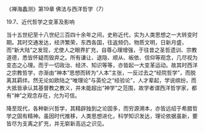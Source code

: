 
《禅海蠡测》第19章 佛法与西洋哲学（7）

19.7、近代哲学之变革及影响

当十五世纪至十八世纪三百四十余年之间，史称近代，实为人类思想之一大转变时期。其时交通发达，经济繁荣，东西各国，往返频仍，物质文明，日新月盛，而“新大陆”之发现，尤使人之眼界扩充，自尊心理增强，于往昔之圣哲遗训、宗教道德，悉皆怀疑而毁弃之。所有谦让、退隐、顺从、皈依、信仰等观念，几尽视为变态之心理。而于一切政治、经济、知识等等，亦皆起一大变革运动。故其时西洋之宗教哲学，亦渐由“神本”思想而转为“人本”主张，一反过去之“经院哲学”，而脱离其羁绊。然无论如欧陆之“唯理论”与英伦之“经验论”，人才辈起，学说缤纷，而大抵皆承认其基督教之教义，并未能超出“神学”之范围，故学者谓西洋哲学家，都有“神”之观念存在，允为可信。

降至现代，各种新兴哲学，其精辟独到之论固多，而穷源溯本，亦皆远绍于希腊哲学之固有精神。虽因时代推移，人类思想进化，科学知识发达，理论依据虽新，要皆尽为支离之扩充，并无崭新高远之识见。